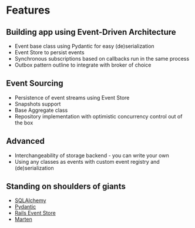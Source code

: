 # Features

## Building app using Event-Driven Architecture
- Event base class using Pydantic for easy (de)serialization
- Event Store to persist events
- Synchronous subscriptions based on callbacks run in the same process
- Outbox pattern outline to integrate with broker of choice

## Event Sourcing
- Persistence of event streams using Event Store
- Snapshots support
- Base Aggregate class
- Repository implementation with optimistic concurrency control out of the box

## Advanced
- Interchangeability of storage backend - you can write your own
- Using any classes as events with custom event registry and (de)serialization

## Standing on shoulders of giants
- [SQLAlchemy](https://www.sqlalchemy.org/)
- [Pydantic](https://pydantic-docs.helpmanual.io/)
- [Rails Event Store](https://railseventstore.org/)
- [Marten](https://martendb.io/)
